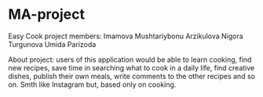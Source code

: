 # MA-project
Easy Cook
project members:
Imamova Mushtariybonu
Arzikulova Nigora
Turgunova Umida
Parizoda

About project: users of this application would be able to learn cooking, find new recipes, save time in searching what to cook in a daily life, find creative dishes, publish their own meals, write comments to the other recipes and so on. Smth like Instagram but, based only on cooking.
